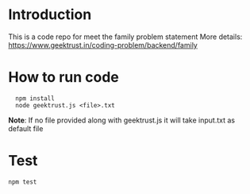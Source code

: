 # Introduction
This is a code repo for meet the family problem statement
More details: https://www.geektrust.in/coding-problem/backend/family


# How to run code
```
  npm install
  node geektrust.js <file>.txt
```
**Note**: If no file provided along with geektrust.js it will take input.txt as default file

# Test
```
npm test
```

